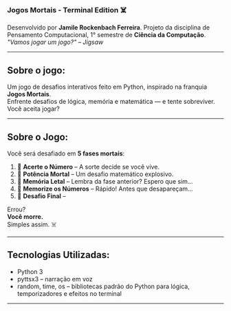 ### Jogos Mortais - Terminal Edition ☠️

Desenvolvido por **Jamile Rockenbach Ferreira**.
Projeto da disciplina de Pensamento Computacional, 1° semestre de **Ciência da Computação**.
*"Vamos jogar um jogo?" – Jigsaw*

---

## Sobre o jogo:

Um jogo de desafios interativos feito em Python, inspirado na franquia **Jogos Mortais**.  
Enfrente desafios de lógica, memória e matemática — e tente sobreviver.  
Você aceita jogar?

---

## Sobre o Jogo:
Você será desafiado em **5 fases mortais**:

1. 🎯 **Acerte o Número** – A sorte decide se você vive.
2. 🧠 **Potência Mortal** – Um desafio matemático explosivo.
3. 🧮 **Memória Letal** – Lembra da fase anterior? Espero que sim...
4. 🧾 **Memorize os Números** – Rápido! Antes que desapareçam...
5. 🧷 **Desafio Final** – 

Errou?  
**Você morre.**  
Simples assim. ☠️

---

## Tecnologias Utilizadas:

- Python 3
- pyttsx3 – narração em voz
- random, time, os – bibliotecas padrão do Python para lógica, temporizadores e efeitos no terminal

---
